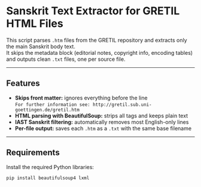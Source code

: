 # Sanskrit Text Extractor for GRETIL HTML Files

This script parses `.htm` files from the GRETIL repository and extracts only the main Sanskrit body text.  
It skips the metadata block (editorial notes, copyright info, encoding tables) and outputs clean `.txt` files, one per source file.

---

## Features

- **Skips front matter:** ignores everything before the line  
  `For further information see: http://gretil.sub.uni-goettingen.de/gretil.htm`  
- **HTML parsing with BeautifulSoup:** strips all tags and keeps plain text  
- **IAST Sanskrit filtering:** automatically removes most English-only lines  
- **Per-file output:** saves each `.htm` as a `.txt` with the same base filename

---

## Requirements

Install the required Python libraries:
```bash
pip install beautifulsoup4 lxml
